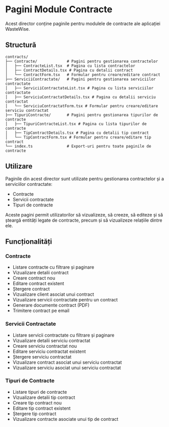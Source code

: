 # Pagini Module Contracte

Acest director conține paginile pentru modulele de contracte ale aplicației WasteWise.

## Structură

```
contracts/
├── Contracte/             # Pagini pentru gestionarea contractelor
│   ├── ContracteList.tsx  # Pagina cu lista contractelor
│   ├── ContractDetails.tsx # Pagina cu detalii contract
│   └── ContractForm.tsx   # Formular pentru creare/editare contract
├── ServiciiContractate/   # Pagini pentru gestionarea serviciilor contractate
│   ├── ServiciiContractateList.tsx # Pagina cu lista serviciilor contractate
│   ├── ServiciuContractatDetails.tsx # Pagina cu detalii serviciu contractat
│   └── ServiciuContractatForm.tsx # Formular pentru creare/editare serviciu contractat
├── TipuriContracte/       # Pagini pentru gestionarea tipurilor de contracte
│   ├── TipuriContracteList.tsx # Pagina cu lista tipurilor de contracte
│   ├── TipContractDetails.tsx # Pagina cu detalii tip contract
│   └── TipContractForm.tsx # Formular pentru creare/editare tip contract
└── index.ts               # Export-uri pentru toate paginile de contracte
```

## Utilizare

Paginile din acest director sunt utilizate pentru gestionarea contractelor și a serviciilor contractate:

- Contracte
- Servicii contractate
- Tipuri de contracte

Aceste pagini permit utilizatorilor să vizualizeze, să creeze, să editeze și să șteargă entități legate de contracte, precum și să vizualizeze relațiile dintre ele.

## Funcționalități

### Contracte

- Listare contracte cu filtrare și paginare
- Vizualizare detalii contract
- Creare contract nou
- Editare contract existent
- Ștergere contract
- Vizualizare client asociat unui contract
- Vizualizare servicii contractate pentru un contract
- Generare documente contract (PDF)
- Trimitere contract pe email

### Servicii Contractate

- Listare servicii contractate cu filtrare și paginare
- Vizualizare detalii serviciu contractat
- Creare serviciu contractat nou
- Editare serviciu contractat existent
- Ștergere serviciu contractat
- Vizualizare contract asociat unui serviciu contractat
- Vizualizare serviciu asociat unui serviciu contractat

### Tipuri de Contracte

- Listare tipuri de contracte
- Vizualizare detalii tip contract
- Creare tip contract nou
- Editare tip contract existent
- Ștergere tip contract
- Vizualizare contracte asociate unui tip de contract
